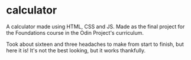 # calculator

A calculator made using HTML, CSS and JS. Made as the final project for the Foundations course in the Odin Project's curriculum.

Took about sixteen and three headaches to make from start to finish, but here it is! It's not the best looking, but it works thankfully.
